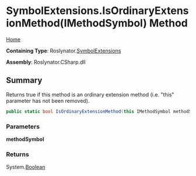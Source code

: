 <a name="_top"></a>

# SymbolExtensions\.IsOrdinaryExtensionMethod\(IMethodSymbol\) Method

[Home](../../../README.md#_top)

**Containing Type**: Roslynator\.[SymbolExtensions](../README.md#_top)

**Assembly**: Roslynator\.CSharp\.dll

## Summary

Returns true if this method is an ordinary extension method \(i\.e\. "this" parameter has not been removed\)\.

```csharp
public static bool IsOrdinaryExtensionMethod(this IMethodSymbol methodSymbol)
```

### Parameters

**methodSymbol**

### Returns

System\.[Boolean](https://docs.microsoft.com/en-us/dotnet/api/system.boolean)

